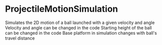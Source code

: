 # ProjectileMotionSimulation
Simulates the 2D motion of a ball launched with a given velocity and angle
Velocity and angle can be changed in the code
Starting height of the ball can be changed in the code
Base platform in simulation changes with ball's travel distance
